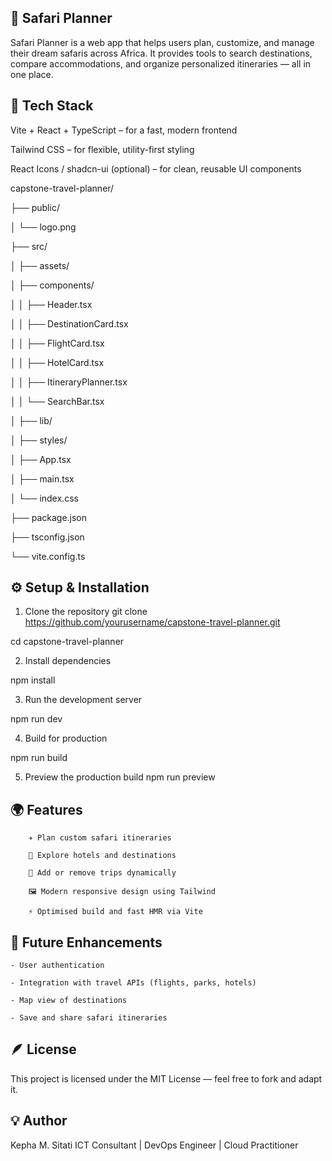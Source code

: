 ## 🦁 Safari Planner

Safari Planner is a web app that helps users plan, customize, and manage their dream safaris across Africa. It provides tools to search destinations, compare accommodations, and organize personalized itineraries — all in one place.

## 🚀 Tech Stack

Vite + React + TypeScript – for a fast, modern frontend

Tailwind CSS – for flexible, utility-first styling

React Icons / shadcn-ui (optional) – for clean, reusable UI components


capstone-travel-planner/

├── public/

│     └── logo.png

├── src/

│     ├── assets/

│     ├── components/

│     │   ├── Header.tsx

│     │   ├── DestinationCard.tsx

│     │   ├── FlightCard.tsx

│     │   ├── HotelCard.tsx
  
│     │   ├── ItineraryPlanner.tsx

│     │   └── SearchBar.tsx

│     ├── lib/

│     ├── styles/

│     ├── App.tsx

│     ├── main.tsx

│     └── index.css

├── package.json

├── tsconfig.json

└── vite.config.ts


## ⚙️ Setup & Installation

1. Clone the repository
git clone https://github.com/yourusername/capstone-travel-planner.git

cd capstone-travel-planner

2. Install dependencies

npm install

3. Run the development server

npm run dev

4. Build for production

npm run build

5. Preview the production build
npm run preview

## 🌍 Features

        ✈️ Plan custom safari itineraries

        🏨 Explore hotels and destinations

        📅 Add or remove trips dynamically

        🖼️ Modern responsive design using Tailwind

        ⚡ Optimised build and fast HMR via Vite

## 🧩 Future Enhancements

    - User authentication

    - Integration with travel APIs (flights, parks, hotels)

    - Map view of destinations

    - Save and share safari itineraries

## 🪶 License

This project is licensed under the MIT License — feel free to fork and adapt it.

## 💡 Author

Kepha M. Sitati
ICT Consultant | DevOps Engineer | Cloud Practitioner
